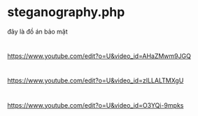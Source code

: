 # steganography.php
đây là đồ án bảo mật
#
https://www.youtube.com/edit?o=U&video_id=AHaZMwm9JGQ
#
https://www.youtube.com/edit?o=U&video_id=zILLALTMXgU
#
https://www.youtube.com/edit?o=U&video_id=O3YQi-9mpks
